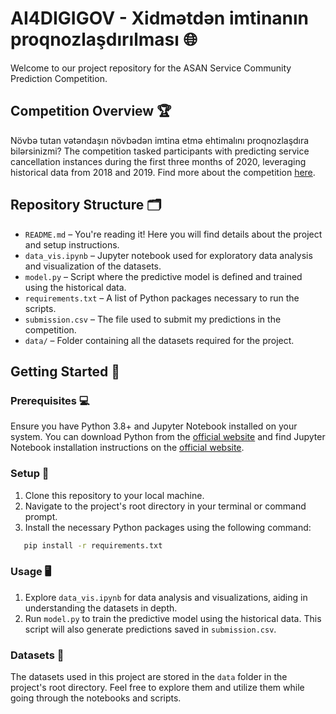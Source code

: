 # AI4DIGIGOV - Xidmətdən imtinanın proqnozlaşdırılması 🌐

Welcome to our project repository for the ASAN Service Community Prediction Competition. 

## Competition Overview 🏆

Növbə tutan vətəndaşın növbədən imtina etmə ehtimalını proqnozlaşdıra bilərsinizmi?
The competition tasked participants with predicting service cancellation instances during the first three months of 2020, leveraging historical data from 2018 and 2019. Find more about the competition [here](https://www.kaggle.com/competitions/ai4digigov2021/data).

## Repository Structure 🗂️

- `README.md` – You're reading it! Here you will find details about the project and setup instructions.
- `data_vis.ipynb` – Jupyter notebook used for exploratory data analysis and visualization of the datasets.
- `model.py` – Script where the predictive model is defined and trained using the historical data.
- `requirements.txt` – A list of Python packages necessary to run the scripts.
- `submission.csv` – The file used to submit my predictions in the competition.
- `data/` – Folder containing all the datasets required for the project.

## Getting Started 🚀

### Prerequisites 💻

Ensure you have Python 3.8+ and Jupyter Notebook installed on your system. You can download Python from the [official website](https://www.python.org/downloads/) and find Jupyter Notebook installation instructions on the [official website](https://jupyter.org/install).

### Setup 🔧

1. Clone this repository to your local machine.
2. Navigate to the project's root directory in your terminal or command prompt.
3. Install the necessary Python packages using the following command:

```sh
   pip install -r requirements.txt
```

### Usage 🖥️

1. Explore `data_vis.ipynb` for data analysis and visualizations, aiding in understanding the datasets in depth.
2. Run `model.py` to train the predictive model using the historical data. This script will also generate predictions saved in `submission.csv`.

### Datasets 📁

The datasets used in this project are stored in the `data` folder in the project's root directory. Feel free to explore them and utilize them while going through the notebooks and scripts.
